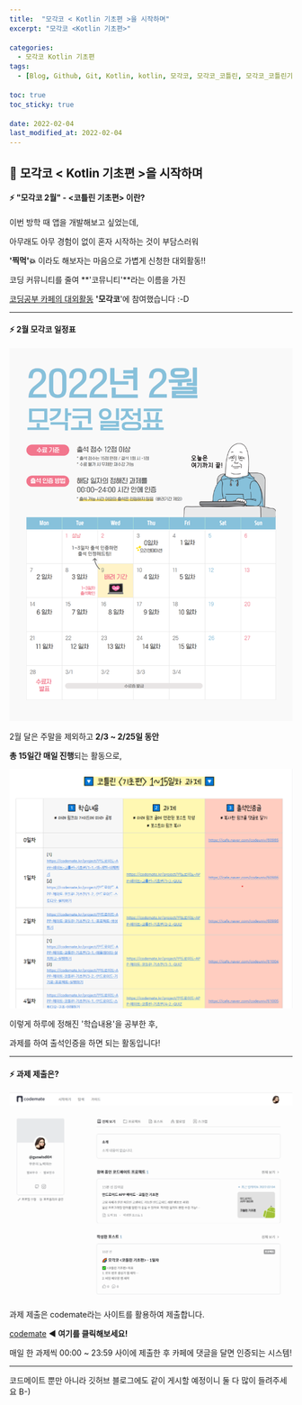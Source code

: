```yaml
---
title:  "모각코 < Kotlin 기초편 >을 시작하며"
excerpt: "모각코 <Kotlin 기초편>"

categories:
  - 모각코 Kotlin 기초편
tags:
  - [Blog, Github, Git, Kotlin, kotlin, 모각코, 모각코_코틀린, 모각코_코틀린기초편, 코뮤니티, 대외활동]

toc: true
toc_sticky: true

date: 2022-02-04
last_modified_at: 2022-02-04
---
```


## 🌈 모각코 < Kotlin 기초편 >을 시작하며

#### ⚡ "모각코 2월" - <코틀린 기초편> 이란?

이번 방학 때 앱을 개발해보고 싶었는데, 

아무래도 아무 경험이 없이 혼자 시작하는 것이 부담스러워 

**'찍먹'💥** 이라도 해보자는 마음으로 가볍게 신청한 대외활동!!

코딩 커뮤니티를 줄여 **'코뮤니티'**라는 이름을 가진 

<u>코딩공부 카페의 대외활동</u> **'모각코**'에 참여했습니다 :-D



------



#### ⚡ 2월 모각코 일정표

![모각코 일정 달력 최종](https://github.com/2hyunjinn/2hyunjinn.github.io/blob/master/images/2022-02-04-mogakco_0-posting/%EB%AA%A8%EA%B0%81%EC%BD%94%20%EC%9D%BC%EC%A0%95%20%EB%8B%AC%EB%A0%A5%20%EC%B5%9C%EC%A2%85.png?raw=true)

2월 달은 주말을 제외하고 **2/3 ~ 2/25일 동안** 

**총 15일간 매일 진행**되는 활동으로,



![모각코 과제](https://github.com/2hyunjinn/2hyunjinn.github.io/blob/master/images/2022-02-04-mogakco_0-posting/%EB%AA%A8%EA%B0%81%EC%BD%94%20%EA%B3%BC%EC%A0%9C.png?raw=true)



이렇게 하루에 정해진 '학습내용'을 공부한 후, 

과제를 하여 출석인증을 하면 되는 활동입니다!



----



#### ⚡ 과제 제출은?

![과제제출은](https://github.com/2hyunjinn/2hyunjinn.github.io/blob/master/images/2022-02-04-mogakco_0-posting/%EA%B3%BC%EC%A0%9C%EC%A0%9C%EC%B6%9C%EC%9D%80.png?raw=true)



과제 제출은 codemate라는 사이트를 활용하여 제출합니다.

[codemate](https://codemate.kr/@guswlsdl04) **◀ 여기를 클릭해보세요!**

매일 한 과제씩 00:00 ~ 23:59 사이에 제출한 후 카페에 댓글을 달면 인증되는 시스템!



-----



코드메이트 뿐만 아니라 깃허브 블로그에도 같이 게시할 예정이니 둘 다 많이 들려주세요 B-)
